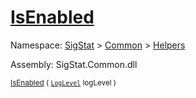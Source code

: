 # [IsEnabled](./SimpleConsoleLogger-100664040.md)

Namespace: [SigStat]() > [Common](./../../README.md) > [Helpers](./../README.md)

Assembly: SigStat.Common.dll

<sub>[IsEnabled](./SimpleConsoleLogger-100664040.md) ( [`LogLevel`](https://docs.microsoft.com/en-us/dotnet/api/Microsoft.Extensions.Logging.LogLevel) logLevel )         </sub>
